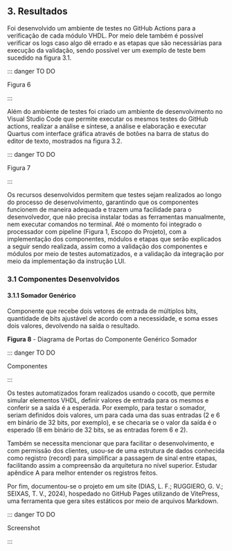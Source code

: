 ## 3. Resultados

Foi desenvolvido um ambiente de testes no GitHub Actions para a verificação de
cada módulo VHDL. Por meio dele também é possível verificar os logs caso algo dê
errado e as etapas que são necessárias para execução da validação, sendo
possível ver um exemplo de teste bem sucedido na figura 3.1.

::: danger TO DO

Figura 6

:::

Além do ambiente de testes foi criado um ambiente de desenvolvimento no Visual
Studio Code que permite executar os mesmos testes do GitHub actions, realizar a
análise e síntese, a análise e elaboração e executar Quartus com interface
gráfica através de botões na barra de status do editor de texto, mostrados na
figura 3.2.

::: danger TO DO

Figura 7

:::

Os recursos desenvolvidos permitem que testes sejam realizados ao longo do
processo de desenvolvimento, garantindo que os componentes funcionem de maneira
adequada e trazem uma facilidade para o desenvolvedor, que não precisa instalar
todas as ferramentas manualmente, nem executar comandos no terminal. Até o
momento foi integrado o processador com pipeline (Figura 1, Escopo do Projeto),
com a implementação dos componentes, módulos e etapas que serão explicados a
seguir sendo realizada, assim como a validação dos componentes e módulos por
meio de testes automatizados, e a validação da integração por meio da
implementação da instrução LUI.

### 3.1 Componentes Desenvolvidos

#### 3.1.1 Somador Genérico

Componente que recebe dois vetores de entrada de múltiplos bits, quantidade de
bits ajustável de acordo com a necessidade, e soma esses dois valores,
devolvendo na saída o resultado.

<!--@include: @/.mermaid/generic-adder-topology.md-->

**Figura 8** - Diagrama de Portas do Componente Genérico Somador

::: danger TO DO

Componentes

:::

Os testes automatizados foram realizados usando o cocotb, que permite simular
elementos VHDL, definir valores de entrada para os mesmos e conferir se a saída
é a esperada. Por exemplo, para testar o somador, seriam definidos dois valores,
um para cada uma das suas entradas (2 e 6 em binário de 32 bits, por exemplo), e
se checaria se o valor da saída é o esperado (8 em binário de 32 bits, se as
entradas forem 6 e 2).

Também se necessita mencionar que para facilitar o desenvolvimento, e com
permissão dos clientes, usou-se de uma estrutura de dados conhecida como
registro (record) para simplificar a passagem de sinal entre etapas, facilitando
assim a compreensão da arquitetura no nível superior. Estudar apêndice A para
melhor entender os registros feitos.

Por fim, documentou-se o projeto em um site (DIAS, L. F.; RUGGIERO, G. V.;
SEIXAS, T. V., 2024), hospedado no GitHub Pages utilizando de VitePress, uma
ferramenta que gera sites estáticos por meio de arquivos Markdown.

::: danger TO DO

Screenshot

:::
